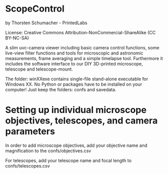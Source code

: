 # ScopeControl
by Thorsten Schumacher  - PrintedLabs

License: Creative Commons Attribution-NonCommercial-ShareAlike (CC BY-NC-SA)

A slim uvc-camera viewer including basic camera control functions, 
some live-view filter functions and tools for microscopic and astronomic 
measurements, frame averaging and a simple timelapse tool. Furthermore it 
includes the software interface to our DIY 3D-printed microscope, telescope 
and telescope-mount.

The folder: winXXexe contains single-file stand-alone executable for Windows XX.
No Python or packages have to be installed on your computer! 
Just keep the folders: confs and savedata.

# Setting up individual microscope objectives, telescopes, and camera parameters
In order to add microscope objectives, add your objective name and magnification to the
confs/objectives.csv

For telescopes, add your telescope name and focal length to
confs/telescopes.csv